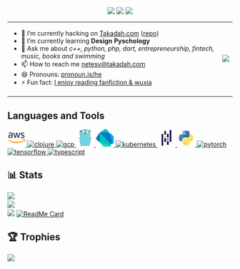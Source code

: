 <!--
**netesy/netesy** is a ✨ _special_ ✨ repository because its `README.md` (this file) appears on your GitHub profile.

Here are some ideas to get you started:

- 🔭 I’m currently working on ...
- 🌱 I’m currently learning ...
- 👯 I’m looking to collaborate on ...
- 🤔 I’m looking for help with ...
- 💬 Ask me about ...
- 📫 How to reach me: ...
- 😄 Pronouns: ...
- ⚡ Fun fact: ...
-->

<p align=center>
  <a href="https://facebook.com/netesy"><img src="https://img.shields.io/badge/Facebook-%231877F2.svg?logo=Facebook&logoColor=white"></a> 
  <a href="https://linkedin.com/in/netesy"><img src="https://img.shields.io/badge/LinkedIn-%230077B5.svg?logo=linkedin&logoColor=white"></a>
  <a href="https://twitter.com/netesy"><img src="https://img.shields.io/badge/Twitter-%231DA1F2.svg?logo=Twitter&logoColor=white"></a>
</p>

<table align=center>
  <tr>
    <td>
      <ul>
        <li> 🔭 I’m currently hacking on <a href="https://takadah.com">Takadah.com</a> (<a href="https://github.com/netesy/takadah">repo</a>)
        <li> 🌱 I’m currently learning <b>Design Pyschology</b>
        <li> 💬 Ask me about <i>c++, python, php, dart, entrepreneurship, fintech, music, books and swimming</i>
        <li> 📫 How to reach me <a href="mailto:netesy@takadah.com">netesy@takadah.com</a>
        <li> 😄 Pronouns: <a href="https://pronoun.is/he">pronoun.is/he</a>
        <li> ⚡ Fun fact: <a href="fanfiction.net">I enjoy reading fanfiction & wuxia</a>
<!--         <li> 📄 Know about my experiences <a href="https://diwank.name/resume.pdf">in my resume</a>
        <li> 🤗 You can find my huggingface models on <a  href="https://huggingface.co/diwank"> my HF hub profile </a> -->
      </ul>
    </td>
    <td>
      <p align=right><img src="https://quotes-github-readme.vercel.app/api?type=vertical&theme=merko"/></p>
    </td>
  </tr>
</table>


## Languages and Tools
<p align="left"> <a href="https://aws.amazon.com" target="_blank" rel="noreferrer"> <img src="https://raw.githubusercontent.com/devicons/devicon/master/icons/amazonwebservices/amazonwebservices-original-wordmark.svg" alt="aws" width="40" height="40"/> </a> <a href="https://clojure.org/" target="_blank" rel="noreferrer"> <img src="https://upload.wikimedia.org/wikipedia/commons/5/5d/Clojure_logo.svg" alt="clojure" width="40" height="40"/> </a> <a href="https://cloud.google.com" target="_blank" rel="noreferrer"> <img src="https://www.vectorlogo.zone/logos/google_cloud/google_cloud-icon.svg" alt="gcp" width="40" height="40"/> </a> <a href="https://golang.org" target="_blank" rel="noreferrer"> <img src="https://raw.githubusercontent.com/devicons/devicon/master/icons/go/go-original.svg" alt="go" width="40" height="40"/>  <a href="https://dart.dev" target="_blank" rel="noreferrer"> <img src="https://raw.githubusercontent.com/devicons/devicon/master/icons/dart/dart-original.svg" alt="javascript" width="40" height="40"/> </a> <a href="https://kubernetes.io" target="_blank" rel="noreferrer"> <img src="https://www.vectorlogo.zone/logos/kubernetes/kubernetes-icon.svg" alt="kubernetes" width="40" height="40"/> </a> <a href="https://pandas.pydata.org/" target="_blank" rel="noreferrer"> <img src="https://raw.githubusercontent.com/devicons/devicon/2ae2a900d2f041da66e950e4d48052658d850630/icons/pandas/pandas-original.svg" alt="pandas" width="40" height="40"/> </a> <a href="https://www.python.org" target="_blank" rel="noreferrer"> <img src="https://raw.githubusercontent.com/devicons/devicon/master/icons/python/python-original.svg" alt="python" width="40" height="40"/> </a> <a href="https://pytorch.org/" target="_blank" rel="noreferrer"> <img src="https://www.vectorlogo.zone/logos/pytorch/pytorch-icon.svg" alt="pytorch" width="40" height="40"/> </a> <a href="https://www.tensorflow.org" target="_blank" rel="noreferrer"> <img src="https://www.vectorlogo.zone/logos/tensorflow/tensorflow-icon.svg" alt="tensorflow" width="40" height="40"/> </a> <a href="https://www.vlang.io/" target="_blank" rel="noreferrer"> <img src="https://www.vlang.io/img/v-logo.png" alt="typescript" width="40" height="40"/> </a> </p>

## 📊 Stats
![](https://github-readme-stats.vercel.app/api?username=netesy&hide_border=true&include_all_commits=true&count_private=true)<br/>
![](https://github-readme-streak-stats.herokuapp.com/?user=netesy&hide_border=true)<br/>
![](https://github-readme-stats.vercel.app/api/top-langs/?username=netesy&hide=cpp,css,shell,makefile,html,c%2B%2B,c,tex,javascript,emacs+lisp,clojure&hide_border=true&include_all_commits=true&count_private=true&layout=compact)
[![ReadMe Card](https://github-readme-stats.vercel.app/api/pin/?username=netesy&repo=gringotts)](https://github.com/netesy/gringotts)

## 🏆 Trophies
![](https://github-profile-trophy.vercel.app/?username=netesy&no-frame=true&margin-w=4)


